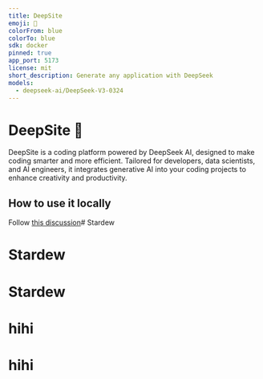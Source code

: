 ```yaml
---
title: DeepSite
emoji: 🐳
colorFrom: blue
colorTo: blue
sdk: docker
pinned: true
app_port: 5173
license: mit
short_description: Generate any application with DeepSeek
models:
  - deepseek-ai/DeepSeek-V3-0324
---
```


# DeepSite 🐳
DeepSite is a coding platform powered by DeepSeek AI, designed to make coding smarter and more efficient. Tailored for developers, data scientists, and AI engineers, it integrates generative AI into your coding projects to enhance creativity and productivity.

## How to use it locally
Follow [this discussion](https://huggingface.co/spaces/enzostvs/deepsite/discussions/74)# Stardew
# Stardew
# Stardew
# hihi
# hihi
